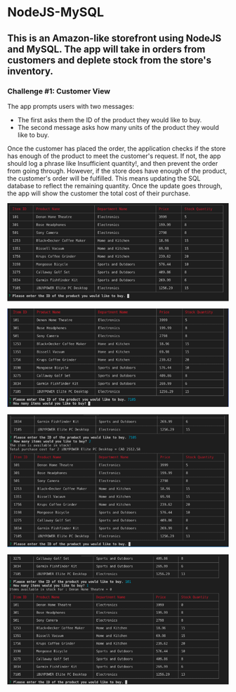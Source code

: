 # NodeJS-MySQL

## This is an Amazon-like storefront using NodeJS and MySQL. The app will take in orders from customers and deplete stock from the store's inventory.

### Challenge #1: Customer View

The app prompts users with two messages:

- The first asks them the ID of the product they would like to buy.
- The second message asks how many units of the product they would like to buy.

Once the customer has placed the order, the application checks if the store has enough of the product to meet the customer's request.
If not, the app should log a phrase like Insufficient quantity!, and then prevent the order from going through.
However, if the store does have enough of the product, the customer's order will be fulfilled.
This means updating the SQL database to reflect the remaining quantity.
Once the update goes through, the app will show the customer the total cost of their purchase.

![Query1](./images/all_products_query1.png)

![Query2](./images/all_products_query2.png)

![Purchase total cost](./images/all_products_total_cost.png)

![Item not available](./images/all_products_item_not_available.png)
